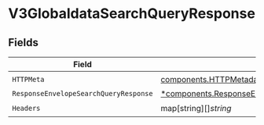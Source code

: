 # V3GlobaldataSearchQueryResponse


## Fields

| Field                                                                                                             | Type                                                                                                              | Required                                                                                                          | Description                                                                                                       |
| ----------------------------------------------------------------------------------------------------------------- | ----------------------------------------------------------------------------------------------------------------- | ----------------------------------------------------------------------------------------------------------------- | ----------------------------------------------------------------------------------------------------------------- |
| `HTTPMeta`                                                                                                        | [components.HTTPMetadata](../../models/components/httpmetadata.md)                                                | :heavy_check_mark:                                                                                                | N/A                                                                                                               |
| `ResponseEnvelopeSearchQueryResponse`                                                                             | [*components.ResponseEnvelopeSearchQueryResponse](../../models/components/responseenvelopesearchqueryresponse.md) | :heavy_minus_sign:                                                                                                | OK                                                                                                                |
| `Headers`                                                                                                         | map[string][]*string*                                                                                             | :heavy_check_mark:                                                                                                | N/A                                                                                                               |